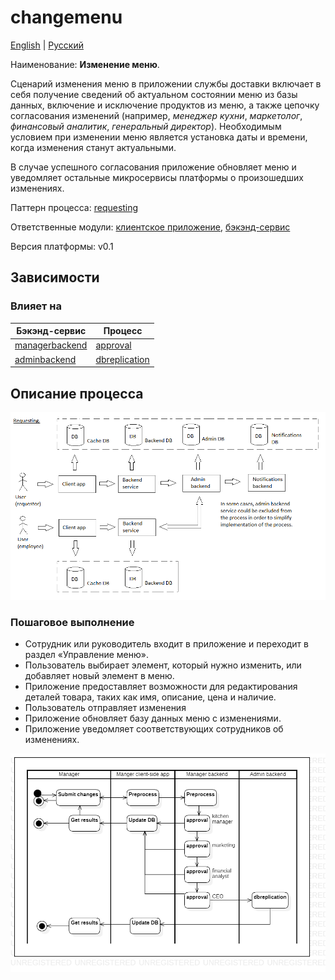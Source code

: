 # changemenu

[English](changemenu.md) | [Русский](changemenu.ru.md)

Наименование: **Изменение меню**.

Сценарий изменения меню в приложении службы доставки включает в себя получение сведений об актуальном состоянии меню из базы данных, включение и исключение продуктов из меню, а также цепочку согласования изменений (например, *менеджер кухни*, *маркетолог*, *финансовый аналитик*, *генеральный директор*).
Необходимым условием при изменении меню является установка даты и времени, когда изменения станут актуальными.

В случае успешного согласования приложение обновляет меню и уведомляет остальные микросервисы платформы о произошедших изменениях.

Паттерн процесса: [requesting](../../processpatterns/requesting.md)

Ответственные модули: [клиентское приложение](../../frontend/kitchenclient.md), [бэкэнд-сервис](../../backend/kitchenbackend.md)

Версия платформы: v0.1

## Зависимости

### Влияет на

| Бэкэнд-сервис | Процесс |
| --- | ---- |
| [managerbackend](../../backend/managerbackend.ru.md) | [approval](../manager/approval.ru.md) |
| [adminbackend](../../backend/adminbackend.ru.md) | [dbreplication](../admin/dbreplication.ru.md) |

## Описание процесса

![requesting_overall](../../img/processpatterns/requesting_overall.png)

### Пошаговое выполнение

- Сотрудник или руководитель входит в приложение и переходит в раздел «Управление меню».
- Пользователь выбирает элемент, который нужно изменить, или добавляет новый элемент в меню.
- Приложение предоставляет возможности для редактирования деталей товара, таких как имя, описание, цена и наличие.
- Пользователь отправляет изменения
- Приложение обновляет базу данных меню с изменениями.
- Приложение уведомляет соответствующих сотрудников об изменениях.

![kitchen.changemenu](../../img/activitydiagrams/kitchen.changemenu.png)

